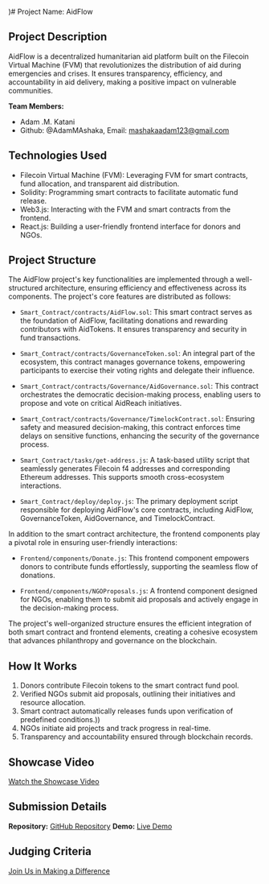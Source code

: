 )# Project Name: AidFlow

## Project Description

AidFlow is a decentralized humanitarian aid platform built on the Filecoin Virtual Machine (FVM) that revolutionizes the distribution of aid during emergencies and crises. It ensures transparency, efficiency, and accountability in aid delivery, making a positive impact on vulnerable communities.

**Team Members:**
- Adam .M. Katani
- Github: @AdamMAshaka,
Email: mashakaadam123@gmail.com

## Technologies Used

- Filecoin Virtual Machine (FVM): Leveraging FVM for smart contracts, fund allocation, and transparent aid distribution.
- Solidity: Programming smart contracts to facilitate automatic fund release.
- Web3.js: Interacting with the FVM and smart contracts from the frontend.
- React.js: Building a user-friendly frontend interface for donors and NGOs.

## Project Structure

The AidFlow project's key functionalities are implemented through a well-structured architecture, ensuring efficiency and effectiveness across its components. The project's core features are distributed as follows:

- `Smart_Contract/contracts/AidFlow.sol`: This smart contract serves as the foundation of AidFlow, facilitating donations and rewarding contributors with AidTokens. It ensures transparency and security in fund transactions.

- `Smart_Contract/contracts/GovernanceToken.sol`: An integral part of the ecosystem, this contract manages governance tokens, empowering participants to exercise their voting rights and delegate their influence.

- `Smart_Contract/contracts/Governance/AidGovernance.sol`: This contract orchestrates the democratic decision-making process, enabling users to propose and vote on critical AidReach initiatives.

- `Smart_Contract/contracts/Governance/TimelockContract.sol`: Ensuring safety and measured decision-making, this contract enforces time delays on sensitive functions, enhancing the security of the governance process.

- `Smart_Contract/tasks/get-address.js`: A task-based utility script that seamlessly generates Filecoin f4 addresses and corresponding Ethereum addresses. This supports smooth cross-ecosystem interactions.

- `Smart_Contract/deploy/deploy.js`: The primary deployment script responsible for deploying AidFlow's core contracts, including AidFlow, GovernanceToken, AidGovernance, and TimelockContract.

In addition to the smart contract architecture, the frontend components play a pivotal role in ensuring user-friendly interactions:

- `Frontend/components/Donate.js`: This frontend component empowers donors to contribute funds effortlessly, supporting the seamless flow of donations.

- `Frontend/components/NGOProposals.js`: A frontend component designed for NGOs, enabling them to submit aid proposals and actively engage in the decision-making process.

The project's well-organized structure ensures the efficient integration of both smart contract and frontend elements, creating a cohesive ecosystem that advances philanthropy and governance on the blockchain.

## How It Works

1. Donors contribute Filecoin tokens to the smart contract fund pool.
2. Verified NGOs submit aid proposals, outlining their initiatives and resource allocation.
3. Smart contract automatically releases funds upon verification of predefined conditions.))
4. NGOs initiate aid projects and track progress in real-time.
5. Transparency and accountability ensured through blockchain records.

## Showcase Video

[Watch the Showcase Video](https://example.com/showcase)

## Submission Details

**Repository:** [GitHub Repository](https://github.com/AdamMashaka/Aid-reach)
**Demo:** [Live Demo](https://aidreach.netlify.app)

## Judging Criteria

[Join Us in Making a Difference](https://aidreach.netlify.app)
